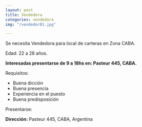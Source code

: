 ```yaml
---
layout: post
title: Vendedora
categories: vendedora
img: "/vendedor01.jpg"

---
```

Se necesita Vendedora para local de carteras en Zona CABA.

Edad: 22 a 28 años.

**Interesadas presentarse de 9 a 18hs en: Pasteur 445, CABA.**

Requisitos:

* Buena dicción
* Buena presencia
* Experiencia en el puesto
* Buena predisposición

Presentarse:

**Dirección:** Pasteur 445, CABA, Argentina